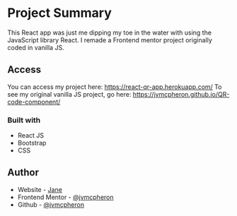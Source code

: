 # Project Summary 

This React app was just me dipping my toe in the water with using the JavaScript library React. I remade a Frontend mentor project originally coded in vanilla JS.

## Access

You can access my project here: https://react-qr-app.herokuapp.com/ 
To see my original vanilla JS project, go here: https://jvmcpheron.github.io/QR-code-component/ 

### Built with

- React JS
- Bootstrap
- CSS 

## Author

- Website - [Jane](https://jvmcpheron.github.io/Bootstrap_Portfolio)
- Frontend Mentor - [@jvmcpheron](https://www.frontendmentor.io/profile/jvmcpheron)
- Github - [@jvmcpheron](https://github.com/jvmcpheron)